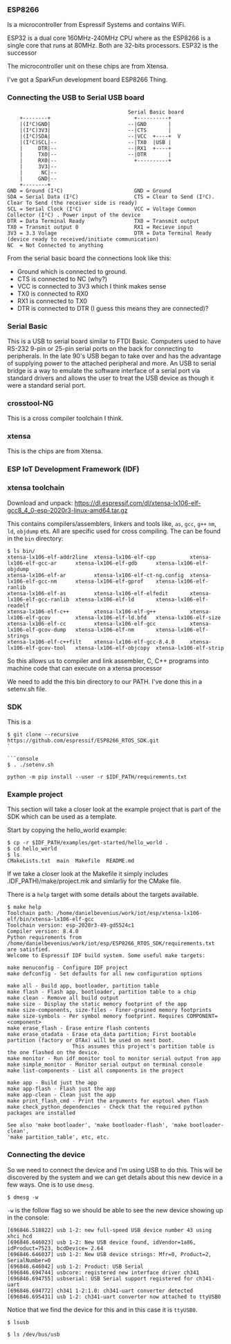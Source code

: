 ### ESP8266
Is a microcontroller from Espressif Systems and contains WiFi.

ESP32 is a dual core 160MHz-240MHz CPU where as the ESP8266 is a single core
that runs at 80MHz. Both are 32-bits processors. ESP32 is the successor 

The microcontroller unit on these chips are from Xtensa.

I've got a SparkFun development board ESP8266 Thing.


### Connecting the USB to Serial USB board

```
                                       Serial Basic board
    +--------+                           +----------+
    |(I²C)GND|                         --|GND       |
    |(I²C)3V3|                         --|CTS       |  
    |(I²C)SDA|                         --|VCC  +----+  V
    |(I²C)SCL|--                       --|TX0  |USB |
    |     DTR|--                       --|RX1  +----+
    |     TXO|--                       --|DTR       |  
    |     RX0|--                         +----------+
    |     3V3|--
    |      NC|--
    |     GND|--
    +--------+
GND = Ground (I²C)                       GND = Ground
SDA = Serial Data (I²C)                  CTS = Clear to Send (I²C). Clear To Send (the receiver side is ready)
SCL = Serial Clock (I²C)                 VCC = Voltage Common Collector (I²C) . Power input of the device
DTR = Data Terminal Ready                TX0 = Transmit output
TX0 = Transmit output 0                  RX1 = Recieve input
3V3 = 3.3 Volage                         DTR = Data Terminal Ready (device ready to received/initiate communication)
NC  = Not Connected to anything
```
From the serial basic board the connections look like this:
* Ground which is connected to ground.
* CTS is connected to NC (why?)
* VCC is connected to 3V3 which I think makes sense
* TX0 is connected to RX0
* RX1 is connected to TX0
* DTR is connected to DTR  (I guess this means they are connected)?


### Serial Basic 
This is a USB to serial board similar to FTDI Basic.
Computers used to have RS-232 9-pin or 25-pin serial ports on the back for
connecting to peripherals. In the late 90's USB began to take over and has the
advantage of supplying power to the attached peripheral and more.
An USB to serial bridge is a way to emulate the software interface of a serial
port via standard drivers and allows the user to treat the USB device as though
it were a standard serial port.


### crosstool-NG
This is a cross compiler toolchain I think.


### xtensa
This is the chips are from Xtensa.


### ESP IoT Development Framework (IDF)


### xtensa toolchain
Download and unpack:
https://dl.espressif.com/dl/xtensa-lx106-elf-gcc8_4_0-esp-2020r3-linux-amd64.tar.gz

This contains compilers/assemblers, linkers and tools like, `as`, `gcc`, `g++`
`nm`, `ld`, `objdump` ets. All are specific used for cross compiling. The
can be found in the `bin` directory:
```console
$ ls bin/
xtensa-lx106-elf-addr2line  xtensa-lx106-elf-cpp           xtensa-lx106-elf-gcc-ar      xtensa-lx106-elf-gdb      xtensa-lx106-elf-objdump
xtensa-lx106-elf-ar         xtensa-lx106-elf-ct-ng.config  xtensa-lx106-elf-gcc-nm      xtensa-lx106-elf-gprof    xtensa-lx106-elf-ranlib
xtensa-lx106-elf-as         xtensa-lx106-elf-elfedit       xtensa-lx106-elf-gcc-ranlib  xtensa-lx106-elf-ld       xtensa-lx106-elf-readelf
xtensa-lx106-elf-c++        xtensa-lx106-elf-g++           xtensa-lx106-elf-gcov        xtensa-lx106-elf-ld.bfd   xtensa-lx106-elf-size
xtensa-lx106-elf-cc         xtensa-lx106-elf-gcc           xtensa-lx106-elf-gcov-dump   xtensa-lx106-elf-nm       xtensa-lx106-elf-strings
xtensa-lx106-elf-c++filt    xtensa-lx106-elf-gcc-8.4.0     xtensa-lx106-elf-gcov-tool   xtensa-lx106-elf-objcopy  xtensa-lx106-elf-strip
```
So this allows us to compiler and link assembler, C, C++ programs into machine
code that can execute on a xtensa processor

We need to add the this bin directory to our PATH. I've done this in a
setenv.sh file.

### SDK
This is a 
```console
$ git clone --recursive https://github.com/espressif/ESP8266_RTOS_SDK.git
`

```console
$ . ./setenv.sh
```

```console
python -m pip install --user -r $IDF_PATH/requirements.txt
```

### Example project
This section will take a closer look at the example project that is part of the
SDK which can be used as a template.

Start by copying the hello_world example:
```console
$ cp -r $IDF_PATH/examples/get-started/hello_world .
$ cd hello_world
$ ls 
CMakeLists.txt  main  Makefile  README.md
```
If we take a closer look at the Makefile it simply includes 
.IDF_PATH)/make/project.mk and simlarliy for the CMake file.

There is a `help` target with some details about the targets available.
```console
$ make help
Toolchain path: /home/danielbevenius/work/iot/esp/xtensa-lx106-elf/bin/xtensa-lx106-elf-gcc
Toolchain version: esp-2020r3-49-gd5524c1
Compiler version: 8.4.0
Python requirements from /home/danielbevenius/work/iot/esp/ESP8266_RTOS_SDK/requirements.txt are satisfied.
Welcome to Espressif IDF build system. Some useful make targets:

make menuconfig - Configure IDF project
make defconfig - Set defaults for all new configuration options

make all - Build app, bootloader, partition table
make flash - Flash app, bootloader, partition table to a chip
make clean - Remove all build output
make size - Display the static memory footprint of the app
make size-components, size-files - Finer-grained memory footprints
make size-symbols - Per symbol memory footprint. Requires COMPONENT=<component>
make erase_flash - Erase entire flash contents
make erase_otadata - Erase ota_data partition; First bootable partition (factory or OTAx) will be used on next boot.
                     This assumes this project's partition table is the one flashed on the device.
make monitor - Run idf_monitor tool to monitor serial output from app
make simple_monitor - Monitor serial output on terminal console
make list-components - List all components in the project

make app - Build just the app
make app-flash - Flash just the app
make app-clean - Clean just the app
make print_flash_cmd - Print the arguments for esptool when flash
make check_python_dependencies - Check that the required python packages are installed

See also 'make bootloader', 'make bootloader-flash', 'make bootloader-clean', 
'make partition_table', etc, etc.
```


### Connecting the device
So we need to connect the device and I'm using USB to do this. This will be
discovered by the system and we can get details about this new device in a few
ways. One is to use `dmesg`.

```console
$ dmesg -w
```
`-w` is the follow flag so we should be able to see the new device showing up
in the console:
```console
[696846.518822] usb 1-2: new full-speed USB device number 43 using xhci_hcd
[696846.646023] usb 1-2: New USB device found, idVendor=1a86, idProduct=7523, bcdDevice= 2.64
[696846.646037] usb 1-2: New USB device strings: Mfr=0, Product=2, SerialNumber=0
[696846.646042] usb 1-2: Product: USB Serial
[696846.694744] usbcore: registered new interface driver ch341
[696846.694755] usbserial: USB Serial support registered for ch341-uart
[696846.694772] ch341 1-2:1.0: ch341-uart converter detected
[696846.695431] usb 1-2: ch341-uart converter now attached to ttyUSB0
```
Notice that we find the device for this and in this case it is `ttyUSB0`.

```console
$ lsusb
```

```console
$ ls /dev/bus/usb
```
